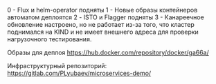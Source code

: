 0 - Flux и helm-operator подняты
1 - Новые образы контейнеров автоматом деплоятся
2 - ISTO и Flagger подняты
3 - Канареечное обновление настроено, но не работает из-за того, что кластер поднимался на 
    KIND и не имеет внешнего адреса для проверки нагрузочного тестирования.

Образы для деплоя
https://hub.docker.com/repository/docker/ga66a/

Инфраструктурный репозиторий:
https://gitlab.com/PLyubaev/microservices-demo/